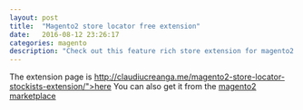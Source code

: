 ```yaml
---
layout: post
title:  "Magento2 store locator free extension"
date:   2016-08-12 23:26:17
categories: magento
description: "Check out this feature rich store extension for magento2 (free)"
---
```

The extension page is http://claudiucreanga.me/magento2-store-locator-stockists-extension/">here</a>
You can also get it from the <a href="https://marketplace.magento.com/limesharp-stockists.html">magento2 marketplace</a>